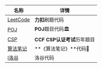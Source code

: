 | 名称                 | 详情                                |
| -------------------- | ----------------------------------- |
| [LeetCode](leetcode) | **力扣**刷题代码                    |
| [POJ](POJ)           | **POJ**题目代码:classical_building: |
| [CSP](CSP)           | **CCF CSP认证考试**历年题目         |
| [算法笔记](算法笔记) | **《算法笔记》**代码:book:          |
| [l洛谷](LuoGu)       | 洛谷代码                            |